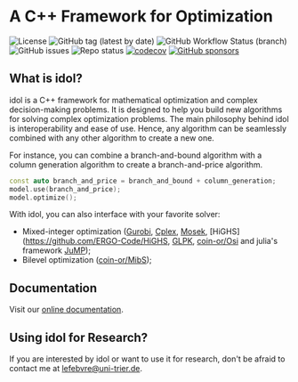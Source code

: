 # A C++ Framework for Optimization 

![License](https://img.shields.io/github/license/hlefebvr/idol?color=blue)
![GitHub tag (latest by date)](https://img.shields.io/github/v/release/hlefebvr/idol?color=blue)
![GitHub Workflow Status (branch)](https://github.com/hlefebvr/idol/actions/workflows/tests.yml/badge.svg)
![GitHub issues](https://img.shields.io/github/issues-raw/hlefebvr/idol)
![Repo status](https://www.repostatus.org/badges/latest/wip.svg)
[![codecov](https://codecov.io/github/hlefebvr/idol/branch/main/graph/badge.svg?token=BWMH5522QP)](https://app.codecov.io/gh/hlefebvr/idol)
[![GitHub sponsors](https://img.shields.io/github/sponsors/hlefebvr)](https://github.com/sponsors/hlefebvr)

## What is idol?
idol is a C++ framework for mathematical optimization and complex decision-making problems. It is designed to help you build new algorithms for solving complex optimization problems. The main philosophy behind idol is interoperability and ease of use. Hence, any algorithm can be seamlessly combined with any other algorithm to create a new one. 

For instance, you can combine a branch-and-bound algorithm with a column generation algorithm to create a branch-and-price algorithm.

```cpp
const auto branch_and_price = branch_and_bound + column_generation;
model.use(branch_and_price);
model.optimize();
```

With idol, you can also interface with your favorite solver:

- Mixed-integer optimization ([Gurobi](https://www.gurobi.com/), [Cplex](https://www.ibm.com/products/ilog-cplex-optimization-studio), [Mosek](https://www.mosek.com/), [HiGHS](https://github.com/ERGO-Code/HiGHS, [GLPK](https://www.gnu.org/software/glpk/), [coin-or/Osi](https://github.com/coin-or/Osi/) and julia's framework [JuMP](https://github.com/jump-dev/JuMP.jl));
- Bilevel optimization ([coin-or/MibS](https://github.com/coin-or/MibS));

## Documentation

Visit our [online documentation](https://hlefebvr.github.io/idol/).

## Using idol for Research?

If you are interested by idol or want to use it for research, don't be afraid to contact me at lefebvre@uni-trier.de.

